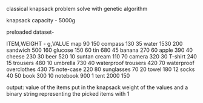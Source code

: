 classical knapsack problem solve with genetic algorithm

knapsack capacity - 5000g

preloaded dataset-

ITEM,WEIGHT - g,VALUE
map 90 150
compass 130 35
water 1530 200
sandwich 500 160
glucose 150 60
tin 680 45
banana 270 60
apple 390 40
cheese 230 30
beer 520 10
suntan cream 110 70
camera 320 30
T-shirt 240 15
trousers 480 10
umbrella 730 40
waterproof trousers 420 70
waterproof overclothes 430 75
note-case 220 80
sunglasses 70 20
towel 180 12
socks 40 50
book 300 10
notebook 900 1
tent 2000 150

output:
value of the items put in the knapsack
weight of the values and 
a binary string representing the picked items with 1

